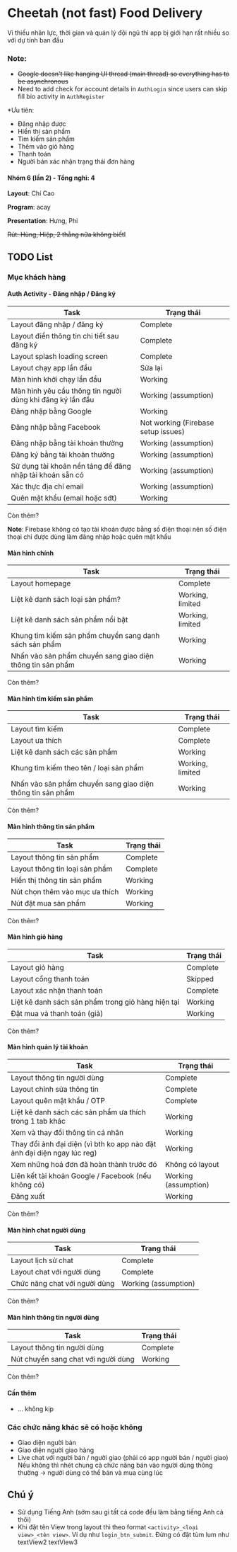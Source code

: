 # Cheetah (not fast) Food Delivery
Vì thiếu nhân lực, thời gian và quản lý đội ngũ thì app bị giới hạn rất nhiều so với dự tính ban đầu

### Note:
- ~~Google doesn't like hanging UI thread (main thread) so everything has to be asynchronous~~
- Need to add check for account details in ``AuthLogin`` since users can skip fill bio 
activity in ``AuthRegister``

*Ưu tiên:
- Đăng nhập được
- Hiển thị sản phẩm
- Tìm kiếm sản phẩm
- Thêm vào giỏ hàng
- Thanh toán
- Người bán xác nhận trạng thái đơn hàng

#### Nhóm 6 (lần 2) - Tổng nghỉ: 4

**Layout**: Chí Cao

**Program**: acay

**Presentation**: Hưng, Phi

~~Rút: Hùng, Hiệp, 2 thằng nữa không biết~~I

## TODO List
### Mục khách hàng
#### Auth Activity - Đăng nhập / Đăng ký
| Task                                                      | Trạng thái                          |
|-----------------------------------------------------------|-------------------------------------|
| Layout đăng nhập / đăng ký                                | Complete                            |
| Layout điền thông tin chi tiết sau đăng ký                | Complete                            |
| Layout splash loading screen                              | Complete                            |
| Layout chạy app lần đầu                                   | Sửa lại                             |
| Màn hình khởi chạy lần đầu                                | Working                             |
| Màn hình yêu cầu thông tin người dùng khi đăng ký lần đầu | Working (assumption)                |
| Đăng nhập bằng Google                                     | Working                             |
| Đăng nhập bằng Facebook                                   | Not working (Firebase setup issues) |
| Đăng nhập bằng tài khoản thường                           | Working (assumption)                |
| Đăng ký bằng tài khoản thường                             | Working (assumption)                |
| Sử dụng tài khoản nền tảng để đăng nhập tài khoản sẵn có  | Working (assumption)                |
| Xác thực địa chỉ email                                    | Working (assumption)                |
| Quên mật khẩu (email hoặc sđt)                            | Working                             |
Còn thêm?

**Note**: Firebase không có tạo tài khoản được bằng số điện thoại nên số điện thoại chỉ được dùng làm đăng nhập hoặc quên mật khẩu

#### Màn hình chính
| Task                                                       | Trạng thái       |
|------------------------------------------------------------|------------------|
| Layout homepage                                            | Complete         |
| Liệt kê danh sách loại sản phẩm?                           | Working, limited |
| Liệt kê danh sách sản phẩm nổi bật                         | Working, limited |
| Khung tìm kiếm sản phẩm chuyển sang danh sách sản phẩm     | Working          |
| Nhấn vào sản phẩm chuyển sang giao diện thông tin sản phẩm | Working          |
Còn thêm?

#### Màn hình tìm kiếm sản phẩm

| Task                                                       | Trạng thái       |
|------------------------------------------------------------|------------------|
| Layout tìm kiếm                                            | Complete         |
| Layout ưa thích                                            | Complete         |
| Liệt kê danh sách các sản phẩm                             | Working          |
| Khung tìm kiếm theo tên / loại sản phẩm                    | Working, limited |
| Nhấn vào sản phẩm chuyển sang giao diện thông tin sản phẩm | Working          |
Còn thêm?

#### Màn hình thông tin sản phẩm
| Task                           | Trạng thái |
|--------------------------------|------------|
| Layout thông tin sản phẩm      | Complete   |
| Layout thông tin loại sản phẩm | Complete   |
| Hiển thị thông tin sản phẩm    | Working    |
| Nút chọn thêm vào mục ưa thích | Working    |
| Nút đặt mua sản phẩm           | Working    |
Còn thêm?

#### Màn hình giỏ hàng

| Task                                               | Trạng thái |
|----------------------------------------------------|------------|
| Layout giỏ hàng                                    | Complete   |
| Layout cổng thanh toán                             | Skipped    |
| Layout xác nhận thanh toán                         | Complete   |
| Liệt kê danh sách sản phẩm trong giỏ hàng hiện tại | Working    |
| Đặt mua và thanh toán (giả)                        | Working    |
Còn thêm?

#### Màn hình quản lý tài khoản
| Task                                                                    | Trạng thái           |
|-------------------------------------------------------------------------|----------------------|
| Layout thông tin người dùng                                             | Complete             |
| Layout chỉnh sửa thông tin                                              | Complete             |
| Layout quên mật khẩu / OTP                                              | Complete             |
| Liệt kê danh sách các sản phẩm ưa thích trong 1 tab khác                | Working              |
| Xem và thay đổi thông tin cá nhân                                       | Working              |
| Thay đổi ảnh đại diện (vì bth ko app nào đặt ảnh đại diện ngay lúc reg) | Working              |
| Xem những hoá đơn đã hoàn thành trước đó                                | Không có layout      |
| Liên kết tài khoản Google / Facebook (nếu không có)                     | Working (assumption) |
| Đăng xuất                                                               | Working              |

Còn thêm?

#### Màn hình chat người dùng

| Task                          | Trạng thái           |
|-------------------------------|----------------------|
| Layout lịch sử chat           | Complete             |
| Layout chat với người dùng    | Complete             |
| Chức năng chat với người dùng | Working (assumption) |

Còn thêm?

#### Màn hình thông tin người dùng

| Task                                | Trạng thái |
|-------------------------------------|------------|
| Layout thông tin người dùng         | Complete   |
| Nút chuyển sang chat với người dùng | Working    |

Còn thêm?

#### Cần thêm

- ... không kịp

### Các chức năng khác sẽ có hoặc không

- Giao diện người bán
- Giao diện người giao hàng
- Live chat với người bán / người giao (phải có app người bán / người giao)
  Nếu không thì nhét chung cả chức năng bán vào người dùng thông thường -> người dùng có thể bán và
  mua cùng lúc

## Chú ý
- Sử dụng Tiếng Anh (sớm sau gì tất cả code đều làm bằng tiếng Anh cả thôi)
- Khi đặt tên View trong layout thì theo format ``<activity>_<loại view>_<tên view>``. Ví dụ như ``login_btn_submit``. Đừng có đặt tùm lum như textView2 textView3
